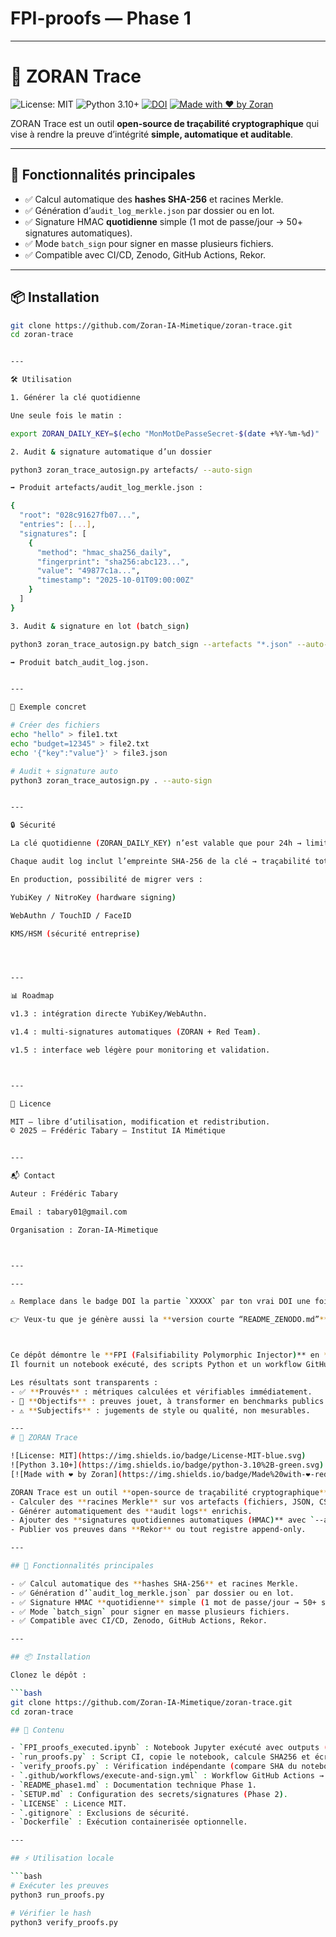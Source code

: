
# FPI-proofs — Phase 1
---
# 🔐 ZORAN Trace

![License: MIT](https://img.shields.io/badge/License-MIT-blue.svg)
![Python 3.10+](https://img.shields.io/badge/python-3.10%2B-green.svg)
[![DOI](https://zenodo.org/badge/DOI/10.5281/zenodo.XXXXX.svg)](https://doi.org/10.5281/zenodo.XXXXX)
[![Made with ❤️ by Zoran](https://img.shields.io/badge/Made%20with-❤️-red)](mailto:tabary01@gmail.com)

ZORAN Trace est un outil **open-source de traçabilité cryptographique** qui vise à rendre
la preuve d’intégrité **simple, automatique et auditable**.

---

## 🚀 Fonctionnalités principales

- ✅ Calcul automatique des **hashes SHA-256** et racines Merkle.
- ✅ Génération d’`audit_log_merkle.json` par dossier ou en lot.
- ✅ Signature HMAC **quotidienne** simple (1 mot de passe/jour → 50+ signatures automatiques).
- ✅ Mode `batch_sign` pour signer en masse plusieurs fichiers.
- ✅ Compatible avec CI/CD, Zenodo, GitHub Actions, Rekor.

---

## 📦 Installation

```bash
git clone https://github.com/Zoran-IA-Mimetique/zoran-trace.git
cd zoran-trace


---

🛠️ Utilisation

1. Générer la clé quotidienne

Une seule fois le matin :

export ZORAN_DAILY_KEY=$(echo "MonMotDePasseSecret-$(date +%Y-%m-%d)" | sha256sum | cut -d' ' -f1)

2. Audit & signature automatique d’un dossier

python3 zoran_trace_autosign.py artefacts/ --auto-sign

➡️ Produit artefacts/audit_log_merkle.json :

{
  "root": "028c91627fb07...",
  "entries": [...],
  "signatures": [
    {
      "method": "hmac_sha256_daily",
      "fingerprint": "sha256:abc123...",
      "value": "49877c1a...",
      "timestamp": "2025-10-01T09:00:00Z"
    }
  ]
}

3. Audit & signature en lot (batch_sign)

python3 zoran_trace_autosign.py batch_sign --artefacts "*.json" --auto-sign

➡️ Produit batch_audit_log.json.


---

📑 Exemple concret

# Créer des fichiers
echo "hello" > file1.txt
echo "budget=12345" > file2.txt
echo '{"key":"value"}' > file3.json

# Audit + signature auto
python3 zoran_trace_autosign.py . --auto-sign


---

🔒 Sécurité

La clé quotidienne (ZORAN_DAILY_KEY) n’est valable que pour 24h → limite l’impact en cas de fuite.

Chaque audit log inclut l’empreinte SHA-256 de la clé → traçabilité totale.

En production, possibilité de migrer vers :

YubiKey / NitroKey (hardware signing)

WebAuthn / TouchID / FaceID

KMS/HSM (sécurité entreprise)




---

📊 Roadmap

v1.3 : intégration directe YubiKey/WebAuthn.

v1.4 : multi-signatures automatiques (ZORAN + Red Team).

v1.5 : interface web légère pour monitoring et validation.



---

📄 Licence

MIT — libre d’utilisation, modification et redistribution.
© 2025 — Frédéric Tabary — Institut IA Mimétique


---

📬 Contact

Auteur : Frédéric Tabary

Email : tabary01@gmail.com

Organisation : Zoran-IA-Mimetique



---

---

⚠️ Remplace dans le badge DOI la partie `XXXXX` par ton vrai DOI une fois généré par Zenodo.  

👉 Veux-tu que je génère aussi la **version courte “README_ZENODO.md”** séparée, pour que tu l’ajoutes sans écraser ton README actuel ?



Ce dépôt démontre le **FPI (Falsifiability Polymorphic Injector)** en **Phase 1**.  
Il fournit un notebook exécuté, des scripts Python et un workflow GitHub Actions produisant des artefacts vérifiables avec hash **SHA256**.  

Les résultats sont transparents :
- ✅ **Prouvés** : métriques calculées et vérifiables immédiatement.
- 🎯 **Objectifs** : preuves jouet, à transformer en benchmarks publics.
- ⚠️ **Subjectifs** : jugements de style ou qualité, non mesurables.

---
# 🔐 ZORAN Trace

![License: MIT](https://img.shields.io/badge/License-MIT-blue.svg)
![Python 3.10+](https://img.shields.io/badge/python-3.10%2B-green.svg)
[![Made with ❤️ by Zoran](https://img.shields.io/badge/Made%20with-❤️-red)](mailto:tabary01@gmail.com)

ZORAN Trace est un outil **open-source de traçabilité cryptographique** permettant de :
- Calculer des **racines Merkle** sur vos artefacts (fichiers, JSON, CSV, emails).
- Générer automatiquement des **audit logs** enrichis.
- Ajouter des **signatures quotidiennes automatiques (HMAC)** avec `--auto-sign`.
- Publier vos preuves dans **Rekor** ou tout registre append-only.

---

## 🚀 Fonctionnalités principales

- ✅ Calcul automatique des **hashes SHA-256** et racines Merkle.
- ✅ Génération d’`audit_log_merkle.json` par dossier ou en lot.
- ✅ Signature HMAC **quotidienne** simple (1 mot de passe/jour → 50+ signatures automatiques).
- ✅ Mode `batch_sign` pour signer en masse plusieurs fichiers.
- ✅ Compatible avec CI/CD, Zenodo, GitHub Actions, Rekor.

---

## 📦 Installation

Clonez le dépôt :

```bash
git clone https://github.com/Zoran-IA-Mimetique/zoran-trace.git
cd zoran-trace

## 📂 Contenu

- `FPI_proofs_executed.ipynb` : Notebook Jupyter exécuté avec outputs (preuve Phase 1).  
- `run_proofs.py` : Script CI, copie le notebook, calcule SHA256 et écrit `report.json`.  
- `verify_proofs.py` : Vérification indépendante (compare SHA du notebook et de `report.json`).  
- `.github/workflows/execute-and-sign.yml` : Workflow GitHub Actions → exécution automatique.  
- `README_phase1.md` : Documentation technique Phase 1.  
- `SETUP.md` : Configuration des secrets/signatures (Phase 2).  
- `LICENSE` : Licence MIT.  
- `.gitignore` : Exclusions de sécurité.  
- `Dockerfile` : Exécution containerisée optionnelle.

---

## ⚡ Utilisation locale

```bash
# Exécuter les preuves
python3 run_proofs.py

# Vérifier le hash
python3 verify_proofs.py

